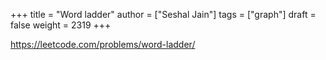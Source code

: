+++
title = "Word ladder"
author = ["Seshal Jain"]
tags = ["graph"]
draft = false
weight = 2319
+++

<https://leetcode.com/problems/word-ladder/>
